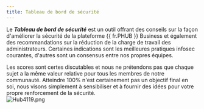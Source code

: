 ```yaml
---
title: Tableau de bord de sécurité
---
```

Le ***Tableau de bord de sécurité*** est un outil offrant des conseils sur la façon d&apos;améliorer la sécurité de la plateforme {{ fr.PHUB }} Business et également des recommandations sur la réduction de la charge de travail des administrateurs. Certaines indications sont les meilleures pratiques infosec courantes, d&apos;autres sont un consensus entre nos propres équipes.  

Les scores sont certes discutables et nous ne prétendons pas que chaque sujet a la même valeur relative pour tous les membres de notre communauté. Atteindre 100% n&apos;est certainement pas un objectif final en soi, nous visons simplement à sensibiliser et à fournir des idées pour votre propre renforcement de la sécurité.  
![Hub4119.png](/img/fr/hub/Hub4119.png) 

